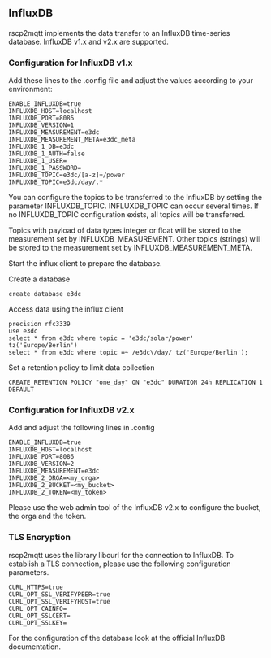 ## InfluxDB

rscp2mqtt implements the data transfer to an InfluxDB time-series database.
InfluxDB v1.x and v2.x are supported.

### Configuration for InfluxDB v1.x

Add these lines to the .config file and adjust the values according to your environment:

```
ENABLE_INFLUXDB=true
INFLUXDB_HOST=localhost
INFLUXDB_PORT=8086
INFLUXDB_VERSION=1
INFLUXDB_MEASUREMENT=e3dc
INFLUXDB_MEASUREMENT_META=e3dc_meta
INFLUXDB_1_DB=e3dc
INFLUXDB_1_AUTH=false
INFLUXDB_1_USER=
INFLUXDB_1_PASSWORD=
INFLUXDB_TOPIC=e3dc/[a-z]+/power
INFLUXDB_TOPIC=e3dc/day/.*
```
You can configure the topics to be transferred to the InfluxDB by setting the parameter INFLUXDB_TOPIC.
INFLUXDB_TOPIC can occur several times.
If no INFLUXDB_TOPIC configuration exists, all topics will be transferred.

Topics with payload of data types integer or float will be stored to the measurement set by INFLUXDB_MEASUREMENT.
Other topics (strings) will be stored to the measurement set by INFLUXDB_MEASUREMENT_META.

Start the influx client to prepare the database.

Create a database
```
create database e3dc
```

Access data using the influx client
```
precision rfc3339
use e3dc
select * from e3dc where topic = 'e3dc/solar/power' tz('Europe/Berlin')
select * from e3dc where topic =~ /e3dc\/day/ tz('Europe/Berlin');
```

Set a retention policy to limit data collection
```
CREATE RETENTION POLICY "one_day" ON "e3dc" DURATION 24h REPLICATION 1 DEFAULT
```

### Configuration for InfluxDB v2.x

Add and adjust the following lines in .config
```
ENABLE_INFLUXDB=true
INFLUXDB_HOST=localhost
INFLUXDB_PORT=8086
INFLUXDB_VERSION=2
INFLUXDB_MEASUREMENT=e3dc
INFLUXDB_2_ORGA=<my_orga>
INFLUXDB_2_BUCKET=<my_bucket>
INFLUXDB_2_TOKEN=<my_token>
```

Please use the web admin tool of the InfluxDB v2.x to configure the bucket, the orga and the token.

### TLS Encryption

rscp2mqtt uses the library libcurl for the connection to InfluxDB. To establish a TLS connection, please use the following configuration parameters.
```
CURL_HTTPS=true
CURL_OPT_SSL_VERIFYPEER=true
CURL_OPT_SSL_VERIFYHOST=true
CURL_OPT_CAINFO=
CURL_OPT_SSLCERT=
CURL_OPT_SSLKEY=
```

For the configuration of the database look at the official InfluxDB documentation.
